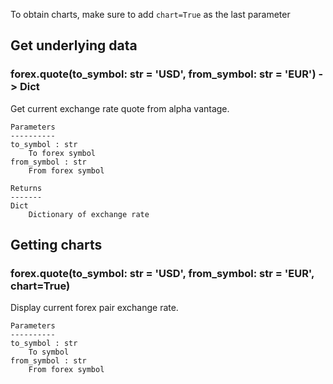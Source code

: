 To obtain charts, make sure to add `chart=True` as the last parameter

## Get underlying data 
### forex.quote(to_symbol: str = 'USD', from_symbol: str = 'EUR') -> Dict

Get current exchange rate quote from alpha vantage.

    Parameters
    ----------
    to_symbol : str
        To forex symbol
    from_symbol : str
        From forex symbol

    Returns
    -------
    Dict
        Dictionary of exchange rate

## Getting charts 
### forex.quote(to_symbol: str = 'USD', from_symbol: str = 'EUR', chart=True)

Display current forex pair exchange rate.

    Parameters
    ----------
    to_symbol : str
        To symbol
    from_symbol : str
        From forex symbol
